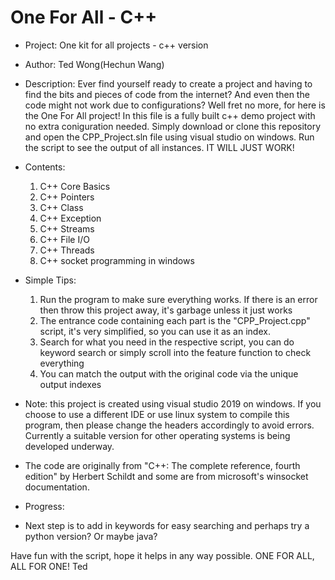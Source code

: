 # One For All - C++
 
* Project: One kit for all projects - c++ version

* Author: Ted Wong(Hechun Wang)

* Description: Ever find yourself ready to create a project and having to find the bits and pieces of code from the internet? And even then
the code might not work due to configurations? Well fret no more, for here is the One For All project! In this file is a fully built c++ demo project with no extra coniguration needed. Simply download or clone this repository and open the CPP_Project.sln file using visual studio on windows. Run the script to see the output of all instances. IT WILL JUST WORK!

* Contents:
    1. C++ Core Basics
    2. C++ Pointers
    3. C++ Class
    4. C++ Exception
    5. C++ Streams
    6. C++ File I/O
    7. C++ Threads
    8. C++ socket programming in windows

* Simple Tips:
    1. Run the program to make sure everything works. If there is an error then throw this project away, it's garbage unless it just works
    2. The entrance code containing each part is the "CPP_Project.cpp" script, it's very simplified, so you can use it as an index.
    3. Search for what you need in the respective script, you can do keyword search or simply scroll into the feature function to check everything
    4. You can match the output with the original code via the unique output indexes

* Note: this project is created using visual studio 2019 on windows. If you choose to use a different IDE or use linux system to compile this program, then please change the headers accordingly to avoid errors. Currently a suitable version for other operating systems is being developed underway.

* The code are originally from "C++: The complete reference, fourth edition" by Herbert Schildt and some are from microsoft's winsocket documentation.

* Progress:
* Next step is to add in keywords for easy searching and perhaps try a python version? Or maybe java?



Have fun with the script, hope it helps in any way possible.
ONE FOR ALL, ALL FOR ONE!
Ted
